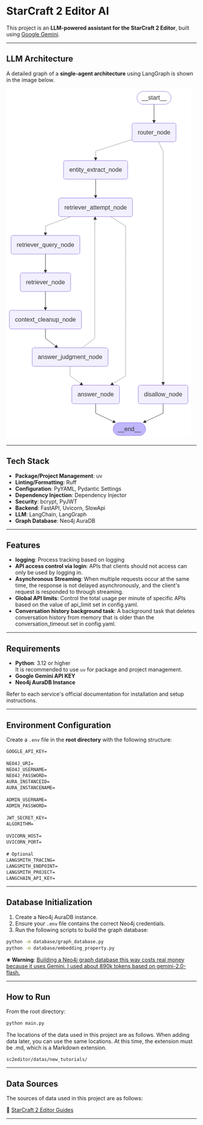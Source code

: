 # StarCraft 2 Editor AI

This project is an **LLM-powered assistant for the StarCraft 2 Editor**, built using [Google Gemini](https://ai.google.dev/gemini-api/docs).

---

## LLM Architecture

A detailed graph of a **single-agent architecture** using LangGraph is shown in the image below.

![LLM Architecture](./graph.png)

---

## Tech Stack

* **Package/Project Management**: uv
* **Linting/Formatting**: Ruff
* **Configuration**: PyYAML, Pydantic Settings
* **Dependency Injection**: Dependency Injector
* **Security**: bcrypt, PyJWT
* **Backend**: FastAPI, Uvicorn, SlowApi
* **LLM**: LangChain, LangGraph
* **Graph Database**: Neo4j AuraDB

---

## Features

* **logging**: Process tracking based on logging
* **API access control via login**: APIs that clients should not access can only be used by logging in.
* **Asynchronous Streaming**: When multiple requests occur at the same time, the response is not delayed asynchronously, and the client's request is responded to through streaming.
* **Global API limits**: Control the total usage per minute of specific APIs based on the value of api_limit set in config.yaml.
* **Conversation history background task**: A background task that deletes conversation history from memory that is older than the conversation_timeout set in config.yaml.

---

## Requirements

* **Python**: 3.12 or higher  
  It is recommended to use `uv` for package and project management.
* **Google Gemini API KEY**
* **Neo4j AuraDB Instance**

Refer to each service's official documentation for installation and setup instructions.

---

## Environment Configuration

Create a `.env` file in the **root directory** with the following structure:

```env
GOOGLE_API_KEY=

NEO4J_URI=
NEO4J_USERNAME=
NEO4J_PASSWORD=
AURA_INSTANCEID=
AURA_INSTANCENAME=

ADMIN_USERNAME=
ADMIN_PASSWORD=

JWT_SECRET_KEY=
ALGORITHM=

UVICORN_HOST=
UVICORN_PORT=

# Optional
LANGSMITH_TRACING=
LANGSMITH_ENDPOINT=
LANGSMITH_PROJECT=
LANGCHAIN_API_KEY=
```

---

## Database Initialization

1. Create a Neo4j AuraDB instance.
2. Ensure your `.env` file contains the correct Neo4j credentials.
3. Run the following scripts to build the graph database:

```bash
python -m database/graph_database.py
python -m database/embedding_property.py
```

**※ Warning**: <ins>Building a Neo4j graph database this way costs real money because it uses Gemini. I used about 890k tokens based on gemini-2.0-flash.</ins>

---

## How to Run

From the root directory:

```bash
python main.py
```

The locations of the data used in this project are as follows. When adding data later, you can use the same locations.
At this time, the extension must be .md, which is a Markdown extension.

```
sc2editor/datas/new_tutorials/
```

---

## Data Sources

The sources of data used in this project are as follows:

🔗 [StarCraft 2 Editor Guides](https://s2editor-guides.readthedocs.io/)

---